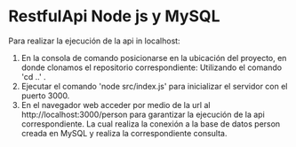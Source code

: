 # RestfulApi Node js y MySQL

Para realizar la ejecución de la api in localhost:

1. En la consola de comando posicionarse en la ubicación del proyecto, en donde clonamos el repositorio correspondiente: Utilizando el comando 'cd ..' .
2. Ejecutar el comando 'node src/index.js' para inicializar el servidor con el puerto 3000.
3. En el navegador web acceder por medio de la url al http://localhost:3000/person para garantizar la ejecución de la api correspondiente. La cual realiza la conexión a la base de datos person creada en MySQL y realiza la correspondiente consulta.
